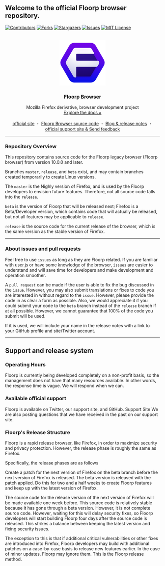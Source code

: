 ## Welcome to the official Floorp browser repository.

[![Contributors][contributors-shield]][contributors-url]
[![Forks][forks-shield]][forks-url]
[![Stargazers][stars-shield]][stars-url]
[![Issues][issues-shield]][issues-url]
[![MIT License][license-shield]][license-url]


<!-- MARKDOWN LINKS & IMAGES -->
<!-- https://www.markdownguide.org/basic-syntax/#reference-style-links -->
[contributors-shield]: https://img.shields.io/github/contributors/Floorp-Projects/Floorp.svg?style=for-the-badge
[contributors-url]: https://github.com/Floorp-Projects/Floorp/graphs/contributors
[forks-shield]: https://img.shields.io/github/forks/Floorp-Projects/Floorp?style=for-the-badge
[forks-url]: https://github.com/Floorp-Projects/Floorp/network/members
[stars-shield]: https://img.shields.io/github/stars/Floorp-Projects/Floorp.svg?style=for-the-badge
[stars-url]: https://github.com/Floorp/Floorp-Projects/stargazers
[issues-shield]: https://img.shields.io/github/issues/Floorp-Projects/Floorp.svg?style=for-the-badge
[issues-url]: https://github.com/Floorp-Projects/Floorp-Projects/issues
[license-shield]: https://img.shields.io/github/license/Floorp-Projects/Floorp.svg?style=for-the-badge
[license-url]: https://github.com/Floorp-Projects/Floorp/blob/master/LICENSE
<!-- PROJECT LOGO -->
<br />
<div align="center">
  <a href="https://github.com/Floorp-Projects/Floorp">
    <img src="https://github.com/Floorp-Projects/Floorp/blob/master/browser/branding/official/default256.png" alt="Logo" width="150" height="150">
  </a>

  <h3 align="center">Floorp Browser</h3>

  <p align="center">
    Mozilla Firefox derivative, browser development project
    <br />
    <a href="https://github.com/Floorp-Projects/about-floorp-projects">Explore the docs »</a>
    <br />
    <br />
    <a href="https://floorp.ablaze.one">official site</a>
    ・
    <a href="https://github.com/Floorp-Projects/Floorp">Floorp Browser source code</a>
    ・
    <a href="https://blog.ablaze.one">Blog & release notes</a>
    ・
    <a href="https://support.ablaze.one">official support site & Send feedback</a>
  </p>
</div>

---

### Repository Overview

This repository contains source code for the Floorp legacy browser (Floorp browser) from version 10.0.0 and later.

Branches ```master```, ```release```, and ``beta`` exist, and may contain branches created temporarily to create Linux versions.

The ``master`` is the Nighly version of Firefox, and is used by the Floorp developers to envision future features. Therefore, not all source code falls into the ``release``.

```beta``` is the version of Floorp that will be released next; Firefox is a Beta/Developer version, which contains code that will actually be released, but not all features may be applicable to ``release``.

```release``` is the source code for the current release of the browser, which is the same version as the stable version of Firefox.

----

### About issues and pull requests

Feel free to use ``issues`` as long as they are Floorp related. If you are familiar with user.js or have some knowledge of the browser, `issues` are easier to understand and will save time for developers and make development and operation smoother.

A `pull request` can be made if the user is able to fix the bug discussed in the `issue`. However, you may also submit translations or fixes to code you are interested in without regard to the `issue`. However, please provide the code in as clear a form as possible. Also, we would appreciate it if you could submit your code to the `beta` branch instead of the `release` branch if at all possible. However, we cannot guarantee that 100% of the code you submit will be used.

If it is used, we will include your name in the release notes with a link to your GitHub profile and site/Twitter account.

---

## Support and release system

### Operating Hours

Floorp is currently being developed completely on a non-profit basis, so the management does not have that many resources available. In other words, the response time is vague. We will respond when we can.

### Available official support

Floorp is available on Twitter, our support site, and GitHub. Support Site
We are also posting questions that we have received in the past on our support site.

### Floorp's Release Structure

Floorp is a rapid release browser, like Firefox, in order to maximize security and privacy protection. However, the release phase is roughly the same as Firefox.

Specifically, the release phases are as follows

Create a patch for the next version of Firefox on the beta branch before the next version of Firefox is released. The beta version is released with the patch applied. Do this for two and a half weeks to create Floorp features and keep up with the latest version of Firefox.

The source code for the release version of the next version of Firefox will be made available one week before. This source code is relatively stable because it has gone through a beta version. However, it is not complete source code. However, waiting for this will delay security fixes, so Floorp developers will start building Floorp four days after the source code is released. This strikes a balance between keeping the latest version and fixing security issues.

The exception to this is that if additional critical vulnerabilities or other fixes are introduced into Firefox, Floorp developers may build with additional patches on a case-by-case basis to release new features earlier. In the case of minor updates, Floorp may ignore them. This is the Floorp release method.
